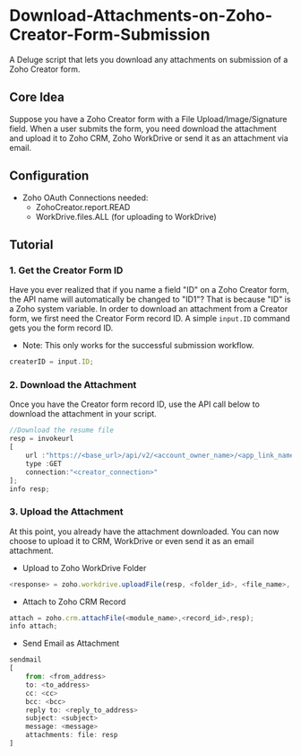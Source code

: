 # Download-Attachments-on-Zoho-Creator-Form-Submission
A Deluge script that lets you download any attachments on submission of a Zoho Creator form.

## Core Idea
Suppose you have a Zoho Creator form with a File Upload/Image/Signature field. When a user submits the form, you need download the attachment and upload it to Zoho CRM, Zoho WorkDrive or send it as an attachment via email.

## Configuration
* Zoho OAuth Connections needed:
  * ZohoCreator.report.READ
  * WorkDrive.files.ALL (for uploading to WorkDrive)

## Tutorial

### 1. Get the Creator Form ID
Have you ever realized that if you name a field "ID" on a Zoho Creator form, the API name will automatically be changed to "ID1"? That is because "ID" is a Zoho system variable. In order to download an attachment from a Creator form, we first need the Creator Form record ID. A simple `input.ID` command gets you the form record ID.
* Note: This only works for the successful submission workflow.

```javascript
createrID = input.ID;
```

### 2. Download the Attachment
Once you have the Creator form record ID, use the API call below to download the attachment in your script.
```javascript
//Download the resume file
resp = invokeurl
[
	url :"https://<base_url>/api/v2/<account_owner_name>/<app_link_name>/report/<report_link_name>/<record_ID>/<field_link_name>/download"
	type :GET
	connection:"<creator_connection>"
];
info resp;
```

### 3. Upload the Attachment
At this point, you already have the attachment downloaded. You can now choose to upload it to CRM, WorkDrive or even send it as an email attachment.

* Upload to Zoho WorkDrive Folder
```javascript
<response> = zoho.workdrive.uploadFile(resp, <folder_id>, <file_name>, <override_name_exist>, <workdrive_connection>);
```

* Attach to Zoho CRM Record
```javascript
attach = zoho.crm.attachFile(<module_name>,<record_id>,resp);
info attach;
```

* Send Email as Attachment
```javascript
sendmail
[
	from: <from_address>
	to: <to_address>
	cc: <cc>
	bcc: <bcc>
	reply to: <reply_to_address>
	subject: <subject>
	message: <message>
	attachments: file: resp
]
```
